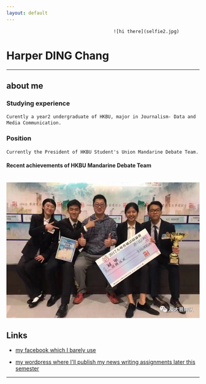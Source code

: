 ```yaml
---
layout: default
---
```


                                           ![hi there](selfie2.jpg)

#                                            Harper DING Chang

- - -

## about me

### Studying experience

    Curently a year2 undergraduate of HKBU, major in Journalism- Data and Media Communication.

### Position
    
    Currently the President of HKBU Student's Union Mandarine Debate Team.
    
#### Recent achievements of HKBU Mandarine Debate Team

    ![Champion of 2017 RTHK University Debate Conference](港台.JPG)
    
## Links

 * [my facebook which I barely use](https://www.facebook.com/harper.ding.7)
 
 * [my wordpress where I'll publish my news writing assignments later this semester](https://wordpress.com/view/harperwho921660120.wordpress.com)

- - -


